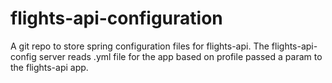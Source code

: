 # flights-api-configuration
A git repo to store spring configuration files for flights-api. The flights-api-config server reads .yml file for the app based on profile passed a param to the flights-api app.
